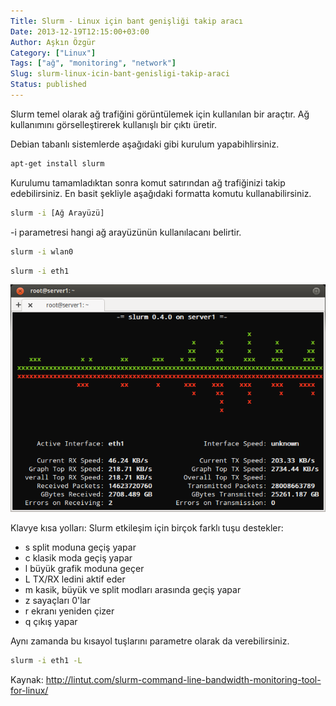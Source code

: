 ```yaml
---
Title: Slurm - Linux için bant genişliği takip aracı
Date: 2013-12-19T12:15:00+03:00
Author: Aşkın Özgür
Category: ["Linux"]
Tags: ["ağ", "monitoring", "network"]
Slug: slurm-linux-icin-bant-genisligi-takip-araci
Status: published
---
```


Slurm temel olarak ağ trafiğini görüntülemek için kullanılan bir araçtır. Ağ kullanımını görselleştirerek kullanışlı bir çıktı üretir.

Debian tabanlı sistemlerde aşağıdaki gibi kurulum yapabihlirsiniz.

```bash
apt-get install slurm
```

Kurulumu tamamladıktan sonra komut satırından ağ trafiğinizi takip edebilirsiniz. En basit şekliyle aşağıdaki formatta komutu kullanabilirsiniz.

```bash
slurm -i [Ağ Arayüzü]
```

-i parametresi hangi ağ arayüzünün kullanılacanı belirtir.

```bash
slurm -i wlan0
```

```bash
slurm -i eth1
```

![Slurm](/uploads/2013/12/slurm.png)

Klavye kısa yolları:
Slurm etkileşim için birçok farklı tuşu destekler:

-   s split moduna geçiş yapar
-   c klasik moda geçiş yapar
-   l büyük grafik moduna geçer
-   L TX/RX ledini aktif eder
-   m kasik, büyük ve split modları arasında geçiş yapar
-   z sayaçları 0'lar
-   r ekranı yeniden çizer
-   q çıkış yapar

Aynı zamanda bu kısayol tuşlarını parametre olarak da verebilirsiniz.

```bash
slurm -i eth1 -L
```

Kaynak: <http://lintut.com/slurm-command-line-bandwidth-monitoring-tool-for-linux/>

<!--more-->
